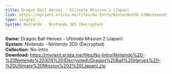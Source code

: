 ```yaml
---
title: Dragon Ball Heroes - Ultimate Mission 2 (Japan)
link: https://myrient.erista.me/files/No-Intro/Nintendo%20-%20Nintendo%203DS%20(Decrypted)/Dragon%20Ball%20Heroes%20-%20Ultimate%20Mission%202%20(Japan).zip
type: single1
System: Nintendo - Nintendo 3DS (Decrypted)
---
```

<b>Game:</b> Dragon Ball Heroes - Ultimate Mission 2 (Japan)<br>
<b>System:</b> Nintendo - Nintendo 3DS (Decrypted)<br>
<b>Collection:</b> No-Intro<br>
<b>Download:</b> https://myrient.erista.me/files/No-Intro/Nintendo%20-%20Nintendo%203DS%20(Decrypted)/Dragon%20Ball%20Heroes%20-%20Ultimate%20Mission%202%20(Japan).zip